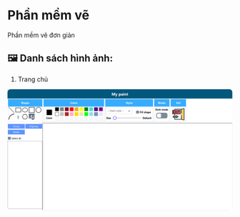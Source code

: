 # Phần mềm vẽ
Phần mềm vẽ đơn giản

## :framed_picture: Danh sách hình ảnh:
1. Trang chủ
<img src="answer\home.png" alt="Trang chủ" />
